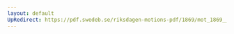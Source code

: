 ```yaml
---
layout: default
UpRedirect: https://pdf.swedeb.se/riksdagen-motions-pdf/1869/mot_1869__ak__00174/mot_1869__ak__00174_006.pdf
---
```

